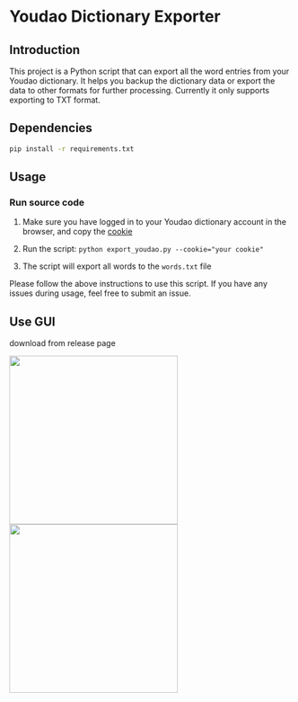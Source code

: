 # Youdao Dictionary Exporter 

## Introduction

This project is a Python script that can export all the word entries from your Youdao dictionary. It helps you backup the dictionary data or export the data to other formats for further processing. Currently it only supports exporting to TXT format.

## Dependencies

```bash
pip install -r requirements.txt
```

## Usage 

### Run source code

1. Make sure you have logged in to your Youdao dictionary account in the browser, and copy the [cookie](./screens/cookie.png)

2. Run the script: `python export_youdao.py --cookie="your cookie"` 

3. The script will export all words to the `words.txt` file

Please follow the above instructions to use this script. If you have any issues during usage, feel free to submit an issue.

## Use GUI

download from release page

<image src="./screens/app-screen-shot.png" width="300"/><image src="./screens/app-screen-shot1.png" width="300"/>
